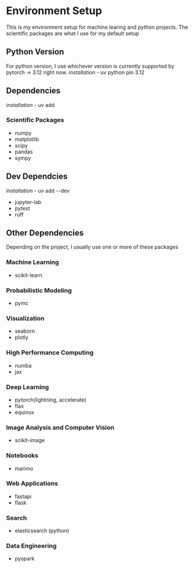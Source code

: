 # Environment Setup 
This is my environment setup for machine learing and python projects. The scientific packages are what I use for my default setup 

## Python Version 
For python version, I use whichever version is currently supported by pytorch -> 3.12 right now. 
*installation* - uv python pin 3.12 

## Dependencies 
*installation* - uv add 
### Scientific Packages 
- numpy 
- matplotlib 
- scipy 
- pandas 
- sympy

## Dev Dependcies 
*installation* - uv add --dev 
- jupyter-lab 
- pytest 
- ruff 

## Other Dependencies 
Depending on the project, I usually use one or more of these packages
### Machine Learning 
- scikit-learn 
### Probabilistic Modeling 
- pymc 
### Visualization 
- seaborn 
- plotly 
### High Performance Computing 
- numba 
- jax
### Deep Learning 
- pytorch(lightning, accelerate)
- flax 
- equinox 
### Image Analysis and Computer Vision 
- scikit-image 
### Notebooks 
- marimo
### Web Applications 
- fastapi 
- flask 
### Search
- elasticsearch (python)
### Data Engineering 
- pyspark 
